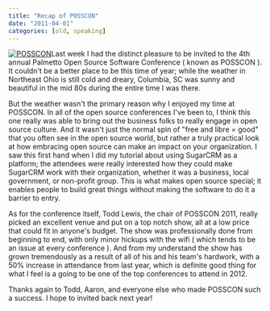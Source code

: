 ```yaml
---
title: "Recap of POSSCON"
date: "2011-04-01"
categories: [old, speaking]
---
```


[![](/images/posscon_logo_trans.png "POSSCON")](http://www.posscon.org)Last week I had the distinct pleasure to be invited to the 4th annual Palmetto Open Source Software Conference ( known as POSSCON ). It couldn't be a better place to be this time of year; while the weather in Northeast Ohio is still cold and dreary, Columbia, SC was sunny and beautiful in the mid 80s during the entire time I was there.

But the weather wasn't the primary reason why I enjoyed my time at POSSCON. In all of the open source conferences I've been to, I think this one really was able to bring out the business folks to really engage in open source culture. And it wasn't just the normal spin of "free and libre = good" that you often see in the open source world, but rather a truly practical look at how embracing open source can make an impact on your organization. I saw this first hand when I did my tutorial about using SugarCRM as a platform; the attendees were really interested how they could make SugarCRM work with their organization, whether it was a business, local government, or non-profit group. This is what makes open source special; it enables people to build great things without making the software to do it a barrier to entry.

As for the conference itself, Todd Lewis, the chair of POSSCON 2011, really picked an excellent venue and put on a top notch show, all at a low price that could fit in anyone's budget. The show was professionally done from beginning to end, with only minor hickups with the wifi ( which tends to be an issue at every conference ). And from my understand the show has grown tremendously as a result of all of his and his team's hardwork, with a 50% increase in attendance from last year, which is definite good thing for what I feel is a going to be one of the top conferences to attend in 2012.

Thanks again to Todd, Aaron, and everyone else who made POSSCON such a success. I hope to invited back next year!
